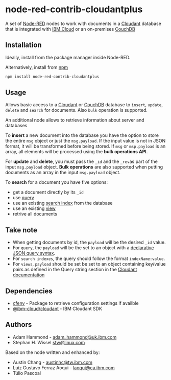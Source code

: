 # node-red-contrib-cloudantplus

A set of [Node-RED](http://nodered.org) nodes to work with documents
in a [Cloudant](https://cloud.ibm.com/catalog/services/cloudant) database that is integrated with
[IBM Cloud](https://cloud.ibm.com/) or an on-premises [CouchDB](https://couchdb.apache.org)

## Installation

Ideally, install from the package manager inside Node-RED.

Alternatively, install from [npm](http://npmjs.org)

```bash
npm install node-red-contrib-cloudantplus
```

## Usage

Allows basic access to a [Cloudant](http://cloudant.com) or [CouchDB](https://couchdb.apache.org) database to
`insert`, `update`, `delete` and `search` for documents. Also `bulk` operation is supported.

An additional node allows to retrieve information about server and databases

To **insert** a new document into the database you have the option to store
the entire `msg` object or just the `msg.payload`. If the input value is not
in JSON format, it will be transformed before being stored. If `msg` or `msp.payload` is an array,
all elements will be processed using the **bulk operations API**.

For **update** and **delete**, you must pass the `_id` and the `_rev`as part
of the input `msg.payload` object. **Bulk operations** are also supported when putting documents as
an array in the input `msg.payload` object.

To **search** for a document you have five options:

- get a document directly by its `_id`
- use [query](https://console.bluemix.net/docs/services/Cloudant/api/cloudant_query.html#query)
- use an existing [search index](https://console.bluemix.net/docs/services/Cloudant/api/search.html#search) from the database
- use an existing [view](https://console.bluemix.net/docs/services/Cloudant/api/using_views.html#using-views)
- retrive all documents

## Take note

- When getting documents by id, the `payload` will be the desired `_id` value.
- For `query`, the `payload` will be the set to an object with a [declarative JSON query syntax](https://console.bluemix.net/docs/services/Cloudant/api/cloudant_query.html#finding-documents-using-an-index).
- For `search indexes`, the query should follow the format `indexName:value`.
- For `views`, `payload` should be set be set to an object containing key/value pairs as defined in the Query string section in the [Cloudant documentation](https://console.bluemix.net/docs/services/Cloudant/api/using_views.html#using-views)

## Dependencies

- [cfenv](https://www.npmjs.com/package/cfenv) - Package to retrieve configuration settings if availble
- [@ibm-cloud/cloudant](https://www.npmjs.com/package/@ibm-cloud/cloudant) - IBM Cloudant SDK

## Authors

- Adam Hammond - [adam_hammond@uk.ibm.com](mailto:adam_hammond@uk.ibm.com)
- Stephan H. Wissel [stw@linux.com](mailto:stw@linux.com)

Based on the node written and enhanced by:

- Austin Chang - [austinhc@tw.ibm.com](mailto:austinhc@tw.ibm.com)
- Luiz Gustavo Ferraz Aoqui - [laoqui@ca.ibm.com](mailto:laoqui@ca.ibm.com)
- Túlio Pascoal
